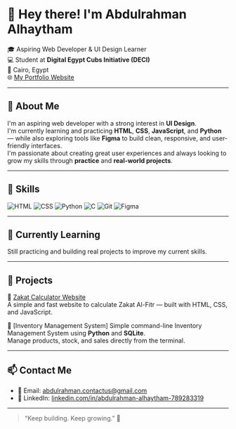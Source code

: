 # 👋 Hey there! I'm Abdulrahman Alhaytham

🎓 Aspiring Web Developer & UI Design Learner  
💻 Student at **Digital Egypt Cubs Initiative (DECI)**  
📍 Cairo, Egypt  
🌐 [My Portfolio Website](https://abdulrahmanalhaythem.vercel.app)

---

## 🚀 About Me

I'm an aspiring web developer with a strong interest in **UI Design**.  
I'm currently learning and practicing **HTML**, **CSS**, **JavaScript**, and **Python** — while also exploring tools like **Figma** to build clean, responsive, and user-friendly interfaces.  
I'm passionate about creating great user experiences and always looking to grow my skills through **practice** and **real-world projects**.

---

## 🧠 Skills

![HTML](https://img.shields.io/badge/HTML-239120?style=for-the-badge&logo=html5&logoColor=white)
![CSS](https://img.shields.io/badge/CSS-1572B6?style=for-the-badge&logo=css3&logoColor=white)
![Python](https://img.shields.io/badge/Python-3776AB?style=for-the-badge&logo=python&logoColor=white)
![C](https://img.shields.io/badge/C-00599C?style=for-the-badge&logo=c&logoColor=white)
![Git](https://img.shields.io/badge/Git-F05032?style=for-the-badge&logo=git&logoColor=white)
![Figma](https://img.shields.io/badge/Figma-F24E1E?style=for-the-badge&logo=figma&logoColor=white)

---

## 🌱 Currently Learning

Still practicing and building real projects to improve my current skills.

---

## 📌 Projects

🔹 [Zakat Calculator Website](https://zakatalfetrcalculator.netlify.app/)  
A simple and fast website to calculate Zakat Al-Fitr — built with HTML, CSS, and JavaScript.

🔹 [Inventory Management System] 
Simple command-line Inventory Management System using **Python** and **SQLite**.  
Manage products, stock, and sales directly from the terminal.

---

## 📫 Contact Me

- 📧 Email: [abdulrahman.contactus@gmail.com](mailto:abdulrahman.contactus@gmail.com)  
- 💼 LinkedIn: [linkedin.com/in/abdulrahman-alhaytham-789283319](https://www.linkedin.com/in/abdulrahman-alhaytham-789283319)

---

> “Keep building. Keep growing.” 🌱

